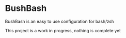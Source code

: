 # BushBash
BushBash is an easy to use configuration for bash/zsh

This project is a work in progress, nothing is complete yet
